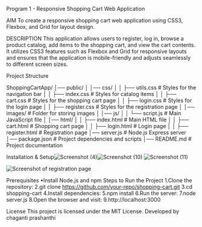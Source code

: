 Program 1 - Responsive Shopping Cart Web Application 



AIM
To create a responsive shopping cart web application using CSS3, Flexbox, and Grid for layout design.

DESCRIPTION
This application allows users to register, log in, browse a product catalog, add items to the shopping cart, and view the cart contents. It utilizes CSS3 features such as Flexbox and Grid for responsive layouts and ensures that the application is mobile-friendly and adjusts seamlessly to different screen sizes.

Project Structure

ShoppingCartApp/
│── public/
│ │── css/
│ │ ├── utils.css # Styles for the navigation bar
│ │ ├── index.css # Styles for catalog items
│ │ ├── cart.css # Styles for the shopping cart page
│ │ ├── login.css # Styles for the login page
│ │ ├── register.css # Styles for the registration page
│ │── images/ # Folder for storing images
│ │── js/
│ │ └── script.js # Main JavaScript file
│ │── html/
│ │ ├── index.html # Main HTML file
│ │ ├── cart.html # Shopping cart page
│ │ ├── login.html # Login page
│ │ ├── register.html # Registration page
│── server.js # Node.js Express server
│── package.json # Project dependencies and scripts
│── README.md # Project documentation

Installation & Setup![Screenshot (4)](https://github.com/user-attachments/assets/f22a1520-0570-43e7-b77a-8f6139c7b921)![Screenshot (10)](https://github.com/user-attachments/assets/f5d5d55c-437a-445b-bb8f-fb714bd32531)
![Screenshot (11)](https://github.com/user-attachments/assets/ac25021d-09e1-46b1-8ffb-3fdd5355f65c)


![Screenshot of registration page](https://github.com/user-attachments/assets/18b5a591-8223-48aa-ba94-acb4774606e0)

Prerequisites
•Install Node.js and npm
Steps to Run the Project
1.Clone the repository:
2.git clone https://github.com/your-repo/shopping-cart.git
3.cd shopping-cart
4.Install dependencies:
5.npm install
6.Run the server:
7.node server.js
8.Open the browser and visit:
9.http://localhost:3000

License
This project is licensed under the MIT License.
Developed by chaganti prashanthi
